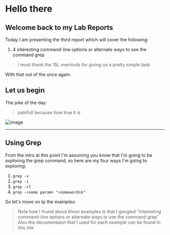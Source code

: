
# Hello there
## Welcome back to my Lab Reports 

Today I am presenting the third report which will cover the following:
1. 4 interesting command-line options or alternate ways to use the command grep

> I must thank the 15L overlords for giving us a pretty simple task 

With that out of the once again:
## Let us begin

The joke of the day:
> painfull because how true it is

![image](https://github.com/DanielGalicia94/cse15l-lab-reports/assets/56609916/a17e9ec5-7929-40e2-8f23-2081fd2c8a30)

---

## Using Grep

From the intro at this point I'm assuming you know that I'm going to be exploring the grep command, so here are my four ways I'm going to exploring:

1. ```grep -v```
2. ```grep -i```
3. ```grep -rl```
4. ```grep -<some param> "<someword>$"```

So let's move on tp the examples:

> Note how I found about these examples is that I googled "interesting command-line options or alternate ways to use the command grep"
> Also the documentaion that I used for each example can be found in this link

